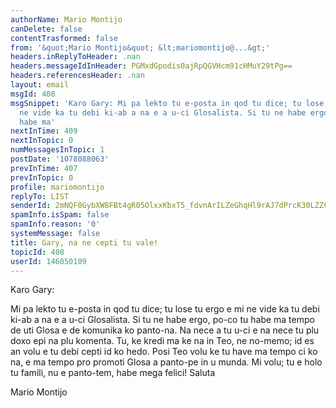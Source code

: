 ```yaml
---
authorName: Mario Montijo
canDelete: false
contentTrasformed: false
from: '&quot;Mario Montijo&quot; &lt;mariomontijo@...&gt;'
headers.inReplyToHeader: .nan
headers.messageIdInHeader: PGMxdGpodis0ajRpQGVHcm91cHMuY29tPg==
headers.referencesHeader: .nan
layout: email
msgId: 408
msgSnippet: 'Karo Gary: Mi pa lekto tu e-posta in qod tu dice; tu lose tu ergo e mi
  ne vide ka tu debi ki-ab a na e a u-ci Glosalista. Si tu ne habe ergo, po-co tu
  habe ma'
nextInTime: 409
nextInTopic: 0
numMessagesInTopic: 1
postDate: '1078088063'
prevInTime: 407
prevInTopic: 0
profile: mariomontijo
replyTo: LIST
senderId: 2mNQF0GybXW8FBt4gR05OlxxKbxT5_fdvnArILZeGhqHl9rAJ7dPrcK30LZZCTbgy7BkmC14weXXPMATAfbldY6rw3pVPQQB2JhZOgAS5A
spamInfo.isSpam: false
spamInfo.reason: '0'
systemMessage: false
title: Gary, na ne cepti tu vale!
topicId: 408
userId: 146050109
---
```


Karo Gary:

Mi pa lekto tu e-posta in qod tu dice; tu lose tu ergo e mi ne vide 
ka tu debi ki-ab a na e a u-ci Glosalista. 
Si tu ne habe ergo, po-co tu habe ma tempo de uti Glosa e de komunika 
ko panto-na. 
Na nece a tu u-ci e na nece tu plu doxo epi na plu komenta.
Tu, ke kredi ma ke na in Teo, ne no-memo; id es an volu e tu debi 
cepti id ko hedo. 
Posi Teo volu ke tu have ma tempo ci ko na, e ma tempo pro promoti 
Glosa a panto-pe in u munda.
Mi volu; tu e holo tu famili, nu e panto-tem, habe mega felici!
Saluta

Mario Montijo





